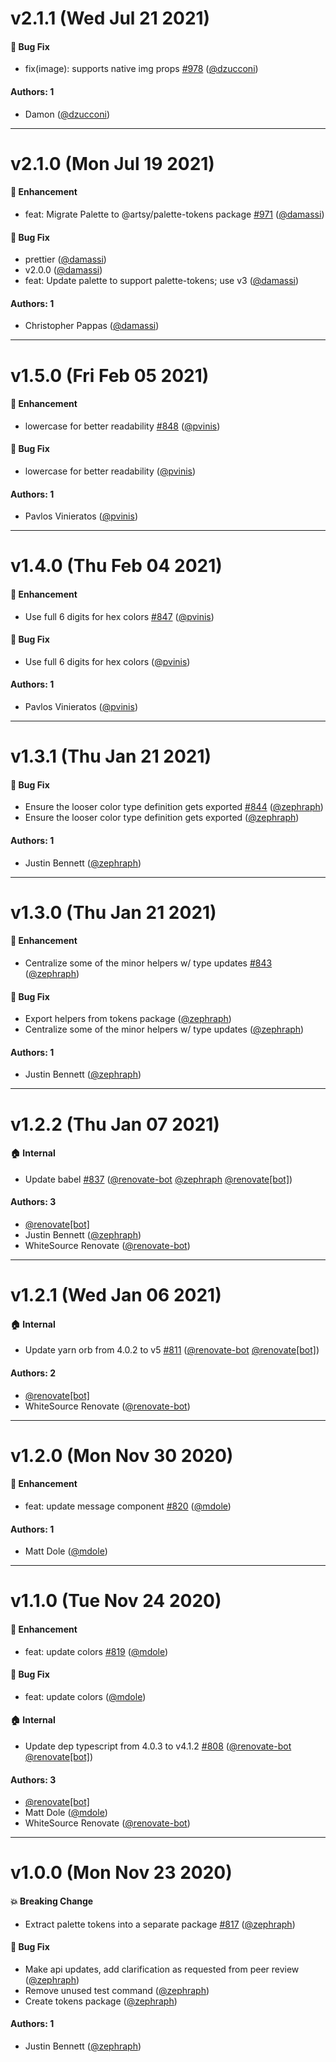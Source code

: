 # v2.1.1 (Wed Jul 21 2021)

#### 🐛  Bug Fix

- fix(image): supports native img props [#978](https://github.com/artsy/palette/pull/978) ([@dzucconi](https://github.com/dzucconi))

#### Authors: 1

- Damon ([@dzucconi](https://github.com/dzucconi))

---

# v2.1.0 (Mon Jul 19 2021)

#### 🚀  Enhancement

- feat: Migrate Palette to @artsy/palette-tokens package [#971](https://github.com/artsy/palette/pull/971) ([@damassi](https://github.com/damassi))

#### 🐛  Bug Fix

- prettier ([@damassi](https://github.com/damassi))
- v2.0.0 ([@damassi](https://github.com/damassi))
- feat: Update palette to support palette-tokens; use v3 ([@damassi](https://github.com/damassi))

#### Authors: 1

- Christopher Pappas ([@damassi](https://github.com/damassi))

---

# v1.5.0 (Fri Feb 05 2021)

#### 🚀  Enhancement

- lowercase for better readability [#848](https://github.com/artsy/palette/pull/848) ([@pvinis](https://github.com/pvinis))

#### 🐛  Bug Fix

- lowercase for better readability ([@pvinis](https://github.com/pvinis))

#### Authors: 1

- Pavlos Vinieratos ([@pvinis](https://github.com/pvinis))

---

# v1.4.0 (Thu Feb 04 2021)

#### 🚀  Enhancement

- Use full 6 digits for hex colors [#847](https://github.com/artsy/palette/pull/847) ([@pvinis](https://github.com/pvinis))

#### 🐛  Bug Fix

- Use full 6 digits for hex colors ([@pvinis](https://github.com/pvinis))

#### Authors: 1

- Pavlos Vinieratos ([@pvinis](https://github.com/pvinis))

---

# v1.3.1 (Thu Jan 21 2021)

#### 🐛  Bug Fix

- Ensure the looser color type definition gets exported [#844](https://github.com/artsy/palette/pull/844) ([@zephraph](https://github.com/zephraph))
- Ensure the looser color type definition gets exported ([@zephraph](https://github.com/zephraph))

#### Authors: 1

- Justin Bennett ([@zephraph](https://github.com/zephraph))

---

# v1.3.0 (Thu Jan 21 2021)

#### 🚀  Enhancement

- Centralize some of the minor helpers w/ type updates [#843](https://github.com/artsy/palette/pull/843) ([@zephraph](https://github.com/zephraph))

#### 🐛  Bug Fix

- Export helpers from tokens package ([@zephraph](https://github.com/zephraph))
- Centralize some of the minor helpers w/ type updates ([@zephraph](https://github.com/zephraph))

#### Authors: 1

- Justin Bennett ([@zephraph](https://github.com/zephraph))

---

# v1.2.2 (Thu Jan 07 2021)

#### 🏠  Internal

- Update babel [#837](https://github.com/artsy/palette/pull/837) ([@renovate-bot](https://github.com/renovate-bot) [@zephraph](https://github.com/zephraph) [@renovate[bot]](https://github.com/renovate[bot]))

#### Authors: 3

- [@renovate[bot]](https://github.com/renovate[bot])
- Justin Bennett ([@zephraph](https://github.com/zephraph))
- WhiteSource Renovate ([@renovate-bot](https://github.com/renovate-bot))

---

# v1.2.1 (Wed Jan 06 2021)

#### 🏠  Internal

- Update yarn orb from 4.0.2 to v5 [#811](https://github.com/artsy/palette/pull/811) ([@renovate-bot](https://github.com/renovate-bot) [@renovate[bot]](https://github.com/renovate[bot]))

#### Authors: 2

- [@renovate[bot]](https://github.com/renovate[bot])
- WhiteSource Renovate ([@renovate-bot](https://github.com/renovate-bot))

---

# v1.2.0 (Mon Nov 30 2020)

#### 🚀  Enhancement

- feat: update message component [#820](https://github.com/artsy/palette/pull/820) ([@mdole](https://github.com/mdole))

#### Authors: 1

- Matt Dole ([@mdole](https://github.com/mdole))

---

# v1.1.0 (Tue Nov 24 2020)

#### 🚀  Enhancement

- feat: update colors [#819](https://github.com/artsy/palette/pull/819) ([@mdole](https://github.com/mdole))

#### 🐛  Bug Fix

- feat: update colors ([@mdole](https://github.com/mdole))

#### 🏠  Internal

- Update dep typescript from 4.0.3 to v4.1.2 [#808](https://github.com/artsy/palette/pull/808) ([@renovate-bot](https://github.com/renovate-bot) [@renovate[bot]](https://github.com/renovate[bot]))

#### Authors: 3

- [@renovate[bot]](https://github.com/renovate[bot])
- Matt Dole ([@mdole](https://github.com/mdole))
- WhiteSource Renovate ([@renovate-bot](https://github.com/renovate-bot))

---

# v1.0.0 (Mon Nov 23 2020)

#### 💥  Breaking Change

- Extract palette tokens into a separate package [#817](https://github.com/artsy/palette/pull/817) ([@zephraph](https://github.com/zephraph))

#### 🐛  Bug Fix

- Make api updates, add clarification as requested from peer review ([@zephraph](https://github.com/zephraph))
- Remove unused test command ([@zephraph](https://github.com/zephraph))
- Create tokens package ([@zephraph](https://github.com/zephraph))

#### Authors: 1

- Justin Bennett ([@zephraph](https://github.com/zephraph))